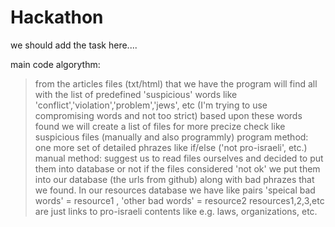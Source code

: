 # Hackathon


we should add the task here....  


main code algorythm:
> from the articles files (txt/html) that we have
> the program will find all with the list of predefined 'suspicious' words like 'conflict','violation','problem','jews', etc (I'm trying to use compromising words and not too strict)
> based upon these words found we will create a list of files for more precize check like suspicious files (manually and also programmly)
>   program method: one more set of detailed phrazes like if/else ('not pro-israeli', etc.)
>   manual method: suggest us to read files ourselves and decided to put them into database or not
> if the files considered 'not ok' we put them into our database (the urls from github) along with bad phrazes that we found.
> In our resources database we have like pairs 'speical bad words' = resource1 , 'other bad words' = resource2
> resources1,2,3,etc are just links to pro-israeli contents like e.g. laws, organizations, etc. 
